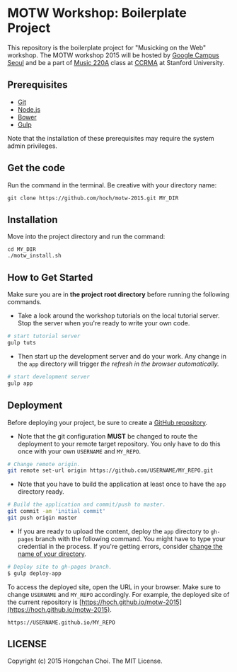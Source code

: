 # MOTW Workshop: Boilerplate Project

This repository is the boilerplate project for "Musicking on the Web" workshop. The MOTW workshop 2015 will be hosted by [Google Campus Seoul](https://www.campus.co/seoul/ko) and be a part of [Music 220A](https://ccrma.stanford.edu/courses/220a/) class at [CCRMA](https://ccrma.stanford.edu) at Stanford University.

## Prerequisites
- [Git](https://git-scm.com/)
- [Node.js](https://nodejs.org/)
- [Bower](http://bower.io/#install-bower)
- [Gulp](https://github.com/gulpjs/gulp/blob/master/docs/getting-started.md)

Note that the installation of these prerequisites may require the system admin privileges.

## Get the code
Run the command in the terminal. Be creative with your directory name:
~~~
git clone https://github.com/hoch/motw-2015.git MY_DIR
~~~

## Installation
Move into the project directory and run the command:
~~~
cd MY_DIR
./motw_install.sh
~~~

## How to Get Started

Make sure you are in __the project root directory__ before running the following commands.

- Take a look around the workshop tutorials on the local tutorial server. Stop the server when you're ready to write your own code.
~~~bash
# start tutorial server
gulp tuts
~~~

- Then start up the development server and do your work. Any change in the `app` directory will trigger _the refresh in the browser automatically._
~~~bash
# start development server
gulp app
~~~

## Deployment

Before deploying your project, be sure to create a [GitHub repository](https://help.github.com/articles/create-a-repo/).

- Note that the git configuration __MUST__ be changed to route the deployment to your remote target repository. You only have to do this once with your own `USERNAME` and `MY_REPO`.
~~~bash
# Change remote origin.
git remote set-url origin https://github.com/USERNAME/MY_REPO.git
~~~

- Note that you have to build the application at least once to have the `app` directory ready.
~~~bash
# Build the application and commit/push to master.
git commit -am 'initial commit'
git push origin master
~~~

- If you are ready to upload the content, deploy the `app` directory to `gh-pages` branch with the following command. You might have to type your credential in the process. If you're getting errors, consider [change the name of your directory](https://github.com/shinnn/gulp-gh-pages/issues/54).
~~~bash
# Deploy site to gh-pages branch.
$ gulp deploy-app
~~~

To access the deployed site, open the URL in your browser. Make sure to change `USERNAME` and `MY_REPO` accordingly. For example, the deployed site of the current repository is [https://hoch.github.io/motw-2015](https://hoch.github.io/motw-2015).
~~~
https://USERNAME.github.io/MY_REPO
~~~

## LICENSE

Copyright (c) 2015 Hongchan Choi. The MIT License.